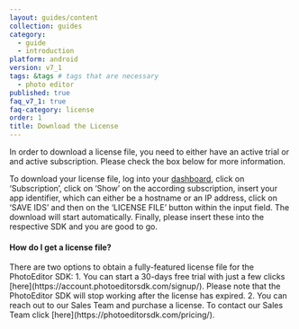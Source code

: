 ```yaml
---
layout: guides/content
collection: guides
category:
  - guide
  - introduction
platform: android
version: v7_1
tags: &tags # tags that are necessary
  - photo editor
published: true
faq_v7_1: true
faq-category: license
order: 1
title: Download the License
---
```


In order to download a license file, you need to either have an active trial or and active subscription. Please check the box below for more information.

To download your license file, log into your [dashboard](https://account.photoeditorsdk.com/dashboard/), click on ‘Subscription’, click on ‘Show’ on the according subscription, insert your app identifier, which can either be a hostname or an IP address, click on ‘SAVE IDS’ and then on the ‘LICENSE FILE’ button within the input field. The download will start automatically. Finally, please insert these into the respective SDK and you are good to go.

<h4>How do I get a license file?</h4>
There are two options to obtain a fully-featured license file for the PhotoEditor SDK:
1. You can start a 30-days free trial with just a few clicks [here](https://account.photoeditorsdk.com/signup/). Please note that the PhotoEditor SDK will stop working after the license has expired.
2. You can reach out to our Sales Team and purchase a license. To contact our Sales Team click [here](https://photoeditorsdk.com/pricing/).



